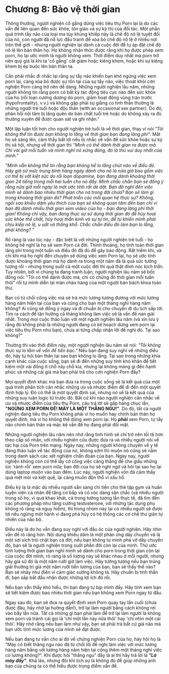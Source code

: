 # Chương 8: Bảo vệ thời gian

Thông thường, người nghiện cố gắng dừng việc tiêu thụ Porn lại là do các vấn đề liên quan đến sức khỏe, tôn giáo và sự kỳ thị của đối tác. Một phần quá trình tẩy não của loại ma túy khủng khiếp này là chế độ nô lệ tuyệt đối của nó, con người đã nỗ lực đấu tranh để xóa bỏ chế độ nô lệ ở nhiều nơi trên thế giới - nhưng người nghiện lại dành cả cuộc đời để tự áp đặt chế độ nô lệ lên bản thân họ. Họ không nhận thức được rằng khi họ được phép xem porn, họ lại ước mình là người không xem. Thời điểm duy nhất mà porn trở nên quý giá là khi ta 'cố gắng' cắt giảm hoặc kiêng khem, hoặc khi sự kiêng khem bị ép buộc lên bản thân ta.

Cần phải nhắc đi nhắc lại rằng sự tẩy não khiến bạn khó ngừng việc xem porn lại, càng xóa bỏ được sự tồn tại của sự tẩy não, việc thoát khỏi cơn nghiện Porn càng trở nên dễ dàng. Những người nghiện lâu năm, những người không tin rằng porn có bất kỳ tác động tiêu cực nào đến sức khỏe của họ (rối loạn cương dương do porn, giảm hoạt động vùng trán trước (hypofrontality), v.v.) và không gặp phải sự giằng co tinh thần thường là những người trẻ tuổi hoặc độc thân (with an occasional sex partner). Do đó, phản hồi nội tâm bị lãng quên do bản chất tuổi trẻ hoặc do không xảy ra đủ thường xuyên để được quan sát và ghi nhận."

Một lập luận tốt hơn cho người nghiện trẻ tuổi là về thời gian, thay vì nói *"Tôi không thể tin được bạn không lo lắng về thời gian bạn đang lãng phí"*. Mắt họ sẽ sáng lên, cảm thấy bất lợi nếu bị nhắc về vấn đề sức khỏe hoặc sự kỳ thị xã hội, nhưng về thời gian thì *"Mình có thể dành thời gian ra được mà. Chỉ vài giờ mỗi tuần và mình nghĩ nó xứng đáng, đó là thú vui duy nhất của mình."*

*"Mình vẫn không thể tin rằng bạn không hề lo lắng chút nào về điều đó. Hãy giả sử mức trung bình hàng ngày dành cho nó là nửa giờ bao gồm việc cơ thể bị vắt kiệt sức do rối loạn dopamine, bạn đang dành khoảng thời gian 24 tiếng trong mỗi hai tuần cho nó đấy. Mình chắc chắn bạn sẽ đồng ý rằng nửa giờ mỗi ngày là một ước tính rất dè dặt. Bạn đã nghĩ đến việc mình sẽ dành bao nhiêu thời gian cho nó trong đời chưa? Bạn sẽ làm gì trong khoảng thời gian đó? Phát triển các mối quan hệ thực sự? Không, ngôi sao khiêu dâm yêu thích của bạn sẽ không quan tâm đến bạn chỉ vì bạn đã dành nhiều thời gian xem video của họ - bạn đang lãng phí thời gian! Không chỉ vậy, bạn đang thực sự sử dụng thời gian đó để hủy hoại sức khỏe thể chất, hủy hoại thần kinh và sự tự tin, để tự khiến mình phải chịu kiếp nô lệ, u uất và thống khổ. Chắc chắn điều đó làm bạn lo lắng, phải không? "*

Rõ ràng là vào lúc này - đặc biệt là với những người nghiện trẻ tuổi - họ không hề nghĩ là họ sẽ xem Porn cả đời. Thỉnh thoảng, họ tính toán thời gian lãng phí trong một tuần và điều đó đã đủ để gây báo động. Rất hiếm khi, và chỉ khi mà họ nghĩ đến chuyện sẽ dừng việc xem Porn lại, họ sẽ ước tính được khoảng thời gian mà họ dành ra trong một năm đã là quá sức tưởng tượng rồi - nhưng trong suốt cả một cuộc đời thì quả thật *đỉnh nóc kịch trần*. Tuy nhiên, bởi vì chúng ta đang tranh luận, người nghiện lâu năm sẽ bốc đồng nói: "Tôi có thể dành được mà, chỉ có chừng đó thời gian mỗi tuần thôi" rồi tự mình diễn lại màn chào hàng của một người bán bách khoa toàn thư.

Bạn có từ chối công việc mà sẽ trả mức lương tương đương với mức lương hàng năm hiện tại của bạn và cũng cho bạn một tháng nghỉ hàng năm không? Ai cũng sẽ đồng ý ngay và đi chuẩn bị cho chuyến đi du lịch sắp tới. Tìm ra cách để tận hưởng cả tháng không làm việc sẽ là vấn đề nan giải nhất. Trong mọi cuộc thảo luận với một người nghiện lâu năm (và xin lưu ý rằng đó không phải là những người đang có kế hoạch dừng xem porn lại việc tiêu thụ Porn như bạn), chưa ai từng chấp nhận lời đề nghị đó. Tại sao không?"

Thường thì vào thời điểm này, một người nghiện lâu năm sẽ nói: *"Tôi không thực sự lo lắm về vấn đề tiền bạc."* Nếu bạn đang suy nghĩ về những điều đó, hãy tự hỏi bản thân tại sao bạn không lo lắng. Tại sao trong những khía cạnh khác của cuộc sống, bạn sẽ đi đến những suy tính khó khăn để tiết kiệm một vài đồng ở chỗ này chỗ kia, nhưng lại không màng gì đến hạnh phúc và những cái giá mà bạn phải trả cho cơn nghiện Porn đấy? 

Mọi quyết định khác mà bạn đưa ra trong cuộc sống sẽ là kết quả của một quá trình phân tích cân nhắc những ưu và nhược điểm để đi đến một quyết định hợp lý. Đó có thể là một quyết định sai, nhưng nó sẽ là kết quả của những suy luận logic từ trước đó. Bất cứ khi nào người nghiện cân nhắc về ưu và nhược điểm của tiêu thụ Porn, câu trả lời sẽ gấp hàng chục lần, **"NGỪNG XEM PORN ĐÊ! MÀY LÀ MỘT THẰNG NGU!"**. Do đó, tất cả người nghiện đang tiêu thụ Porn không phải vì họ muốn hay chính bản thân họ quyết định, mà vì họ không thể dừng xem porn lại. Họ ***phải*** xem Porn, tự tẩy não chính bản thân và mặc kệ vấn đề họ đang phải đối mặt.

Những người nghiện lâu năm nên nhớ rằng tình hình sẽ chỉ trở nên tồi tệ hơn theo cấp số nhân, với nhiều nghiên cứu được đưa ra và nhiều người nói về tác hại của Porn trên mạng. Ngày nay, những người không chuyên về y tế đang thảo luận về tác động của nó, không sớm thì muộn nó cũng sẽ nằm trong danh sách các xét nghiệm chẩn đoán của bạn. Ngày nay, người nghiện không còn có thể lấy cớ công việc căng thẳng để che giấu những lúc 'rảnh rỗi' xem porn nữa; bạn đời của họ sẽ nghi ngờ và hỏi tại sao họ lại dùng laptop muộn vào ban đêm. Lúc này, người nghiện vốn đã cảm thấy quá mệt mỏi và kiệt quệ, lại càng muốn độn thổ vì xấu hổ.

Điều kỳ lạ là mặc dù nhiều người sẵn sàng chi tiền cho thẻ tập gym và huấn luyện viên cá nhân để tăng cơ bắp và có vóc dáng săn chắc (và nhiều người trong số họ, vì quá khao khát, cả trong tưởng tượng lẫn thực tế, đã tìm đến các phương pháp như tăng cường testosterone, với những tác dụng phụ không rõ ràng và nguy hiểm), thì trong nhóm này lại có nhiều người sẽ được lợi nếu ngừng một hành vi đang phá hủy có hệ thống các cơ chế thư giãn tự nhiên của não bộ.

Điều này là do họ vẫn đang suy nghĩ với đầu óc của người nghiện. Hãy nhìn vấn đề rõ ràng hơn. Nội dung khiêu dâm là một phản ứng dây chuyền và là một sợi xích trói chặt bạn cả đời, nếu bạn không tự mình phá vỡ dây chuyền đó, bạn sẽ là người nghiện trong suốt phần đời còn lại của mình. Thử ước tính lượng thời gian bạn nghĩ mình sẽ dành cho porn trong thời gian còn lại của cuộc đời mình, rõ ràng là số lượng này sẽ khác nhau ở mỗi người, nhưng hãy giả sử đó là một năm rưỡi giờ làm việc. Hãy tưởng tượng nếu bạn trúng giải thưởng trị giá một năm rưỡi tiền lương của bạn, bạn sẽ thấy thế nào? Bạn sẽ nhảy như điên vì cảm giác sướng không tả. Hãy chuẩn bị tinh thần đi, bạn sắp bắt đầu nhận được những lợi ích đó rồi.

Nếu bạn vẫn thấy khó hiểu, thì bạn đang tự bịp mình đấy. Hãy tính xem bạn sẽ tiết kiệm được bao nhiêu thời gian nếu bạn không xem Porn ngay từ đầu.

Ngay sau đó, bạn sẽ đưa ra quyết định xem Porn quay tay lần cuối (chưa được đâu, hãy nhớ lại hướng dẫn!), trở lại làm người bằng cách không rơi vào bẫy lần nữa. Tất cả những gì bạn phải làm để trở lại làm người là không xem porn và tránh cái gọi là 'chỉ một lần này nữa thôi' hay 'chỉ nhìn một cái thôi'. Hãy nhớ rằng nếu bạn làm như vậy, bạn sẽ phải trả bất cứ giá nào mà bạn ước tính mức lương của mình sẽ đạt được.

Nếu bạn đang tư vấn cho ai đó về chứng nghiện Porn của họ, hãy hỏi họ là "Mày có biết thằng ngu nào đã từ chối lời đề nghị làm việc với mức lương hàng năm bằng với lương hàng năm hiện tại cộng thêm một tháng nghỉ việc có lương không?". Khi được hỏi "thằng ngu" đấy là ai thì hãy trả lời là ***"Là mày đấy"***. Khá láo, nhưng đôi khi lịch sự là không đủ để giúp những anh bạn của chúng ta có thể hiểu được trọng điểm vấn đề.